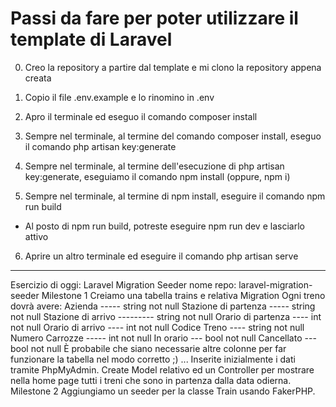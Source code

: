 # Passi da fare per poter utilizzare il template di Laravel

0. Creo la repository a partire dal template e mi clono la repository appena creata

1. Copio il file .env.example e lo rinomino in .env

2. Apro il terminale ed eseguo il comando composer install

3. Sempre nel terminale, al termine del comando composer install, eseguo il comando php artisan key:generate

4. Sempre nel terminale, al termine dell'esecuzione di php artisan key:generate, eseguiamo il comando npm install (oppure, npm i)

5. Sempre nel terminale, al termine di npm install, eseguire il comando npm run build
- Al posto di npm run build, potreste eseguire npm run dev e lasciarlo attivo

6. Aprire un altro terminale ed eseguire il comando php artisan serve

---------------------------------------------------------------
Esercizio di oggi: Laravel Migration Seeder
nome repo: laravel-migration-seeder
Milestone 1
Creiamo una tabella trains e relativa Migration
Ogni treno dovrà avere:
Azienda ----- string not null
Stazione di partenza ----- string not null
Stazione di arrivo --------- string not null
Orario di partenza  ---- int not null
Orario di arrivo ---- int not null 
Codice Treno ---- string not null
Numero Carrozze  ----- int not null
In orario --- bool not null
Cancellato --- bool not null
È probabile che siano necessarie altre colonne per far funzionare la tabella nel modo corretto ;) ...
Inserite inizialmente i dati tramite PhpMyAdmin.
Create Model relativo ed un Controller per mostrare nella home page tutti i treni che sono in partenza dalla data odierna.
Milestone 2
Aggiungiamo un seeder per la classe Train usando FakerPHP.